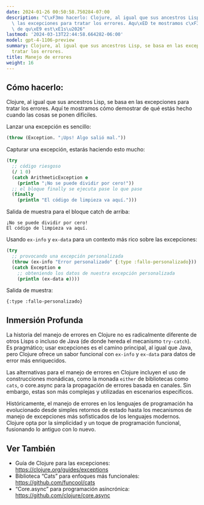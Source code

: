```yaml
---
date: 2024-01-26 00:50:58.750284-07:00
description: "C\xF3mo hacerlo: Clojure, al igual que sus ancestros Lisp, se basa en\
  \ las excepciones para tratar los errores. Aqu\xED te mostramos c\xF3mo demostrar\
  \ de qu\xE9 est\xE1s\u2026"
lastmod: '2024-03-13T22:44:58.664282-06:00'
model: gpt-4-1106-preview
summary: Clojure, al igual que sus ancestros Lisp, se basa en las excepciones para
  tratar los errores.
title: Manejo de errores
weight: 16
---
```


## Cómo hacerlo:
Clojure, al igual que sus ancestros Lisp, se basa en las excepciones para tratar los errores. Aquí te mostramos cómo demostrar de qué estás hecho cuando las cosas se ponen difíciles.

Lanzar una excepción es sencillo:
```Clojure
(throw (Exception. "¡Ups! Algo salió mal."))
```

Capturar una excepción, estarás haciendo esto mucho:
```Clojure
(try
  ;; código riesgoso
  (/ 1 0)
  (catch ArithmeticException e
    (println "¡No se puede dividir por cero!"))
  ;; el bloque finally se ejecuta pase lo que pase
  (finally 
    (println "El código de limpieza va aquí.")))
```
Salida de muestra para el bloque catch de arriba:
```
¡No se puede dividir por cero!
El código de limpieza va aquí.
```

Usando `ex-info` y `ex-data` para un contexto más rico sobre las excepciones:
```Clojure
(try
  ;; provocando una excepción personalizada
  (throw (ex-info "Error personalizado" {:type :fallo-personalizado}))
  (catch Exception e
    ;; obteniendo los datos de nuestra excepción personalizada
    (println (ex-data e))))
```
Salida de muestra:
```
{:type :fallo-personalizado}
```

## Inmersión Profunda
La historia del manejo de errores en Clojure no es radicalmente diferente de otros Lisps o incluso de Java (de donde hereda el mecanismo `try-catch`). Es pragmático; usar excepciones es el camino principal, al igual que Java, pero Clojure ofrece un sabor funcional con `ex-info` y `ex-data` para datos de error más enriquecidos.

Las alternativas para el manejo de errores en Clojure incluyen el uso de construcciones monádicas, como la monada `either` de bibliotecas como `cats`, o core.async para la propagación de errores basada en canales. Sin embargo, estas son más complejas y utilizadas en escenarios específicos.

Históricamente, el manejo de errores en los lenguajes de programación ha evolucionado desde simples retornos de estado hasta los mecanismos de manejo de excepciones más sofisticados de los lenguajes modernos. Clojure opta por la simplicidad y un toque de programación funcional, fusionando lo antiguo con lo nuevo.

## Ver También
- Guía de Clojure para las excepciones: https://clojure.org/guides/exceptions
- Biblioteca “Cats” para enfoques más funcionales: https://github.com/funcool/cats
- “Core.async” para programación asincrónica: https://github.com/clojure/core.async
